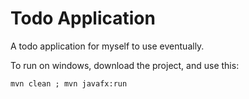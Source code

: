 # Todo Application

A todo application for myself to use eventually.

To run on windows, download the project, and use this:
```
mvn clean ; mvn javafx:run
```
